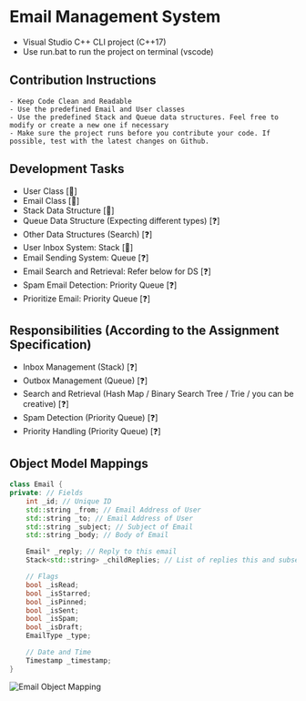# Email Management System
- Visual Studio C++ CLI project (C++17) 
- Use run.bat to run the project on terminal (vscode)

## Contribution Instructions
    - Keep Code Clean and Readable
    - Use the predefined Email and User classes
    - Use the predefined Stack and Queue data structures. Feel free to modify or create a new one if necessary
    - Make sure the project runs before you contribute your code. If possible, test with the latest changes on Github.

## Development Tasks
- User Class [🔨] 
- Email Class [🔨]
- Stack Data Structure [🔨]
- Queue Data Structure (Expecting different types) [❓]
- Other Data Structures (Search) [❓]
- User Inbox System: Stack [🔨]
- Email Sending System: Queue [❓]
- Email Search and Retrieval: Refer below for DS [❓]
- Spam Email Detection: Priority Queue [❓]
- Prioritize Email: Priority Queue [❓]

## Responsibilities (According to the Assignment Specification)
- Inbox Management (Stack) [❓]
- Outbox Management (Queue) [❓]
- Search and Retrieval (Hash Map / Binary Search Tree / Trie / you can be creative) [❓]
- Spam Detection (Priority Queue) [❓]
- Priority Handling (Priority Queue) [❓]

## Object Model Mappings
```cpp
class Email {
private: // Fields
    int _id; // Unique ID
    std::string _from; // Email Address of User
    std::string _to; // Email Address of User
    std::string _subject; // Subject of Email
    std::string _body; // Body of Email

    Email* _reply; // Reply to this email
    Stack<std::string> _childReplies; // List of replies this and subsequent emails 

    // Flags
    bool _isRead;
    bool _isStarred;
    bool _isPinned;
    bool _isSent;
    bool _isSpam;
    bool _isDraft;
    EmailType _type;

    // Date and Time
    Timestamp _timestamp;
}
```
![Email Object Mapping](https://i.imgur.com/HBBDRlU.png)